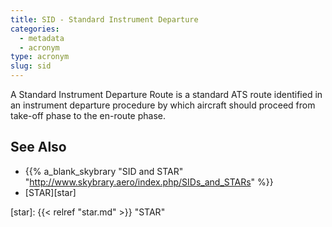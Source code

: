 ```yaml
---
title: SID - Standard Instrument Departure
categories:
  - metadata
  - acronym
type: acronym
slug: sid
---
```


A Standard Instrument Departure Route is a standard ATS route identified
in an instrument departure procedure by which aircraft should proceed from
take-off phase to the en-route phase.


## See Also

* {{% a_blank_skybrary "SID and STAR" "http://www.skybrary.aero/index.php/SIDs_and_STARs" %}}
* [STAR][star]

[star]: {{< relref "star.md" >}} "STAR"
